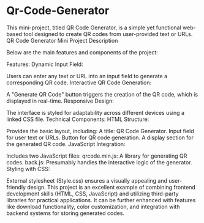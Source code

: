 # Qr-Code-Generator
This mini-project, titled QR Code Generator, is a simple yet functional web-based tool designed to create QR codes from user-provided text or URLs.
QR Code Generator Mini Project Description

 Below are the main features and components of the project:

Features:
Dynamic Input Field:

Users can enter any text or URL into an input field to generate a corresponding QR code.
Interactive QR Code Generation:

A "Generate QR Code" button triggers the creation of the QR code, which is displayed in real-time.
Responsive Design:

The interface is styled for adaptability across different devices using a linked CSS file.
Technical Components:
HTML Structure:

Provides the basic layout, including:
A title: QR Code Generator.
Input field for user text or URLs.
Button for QR code generation.
A display section for the generated QR code.
JavaScript Integration:

Includes two JavaScript files:
qrcode.min.js: A library for generating QR codes.
back.js: Presumably handles the interactive logic of the generator.
Styling with CSS:

External stylesheet (Style.css) ensures a visually appealing and user-friendly design.
This project is an excellent example of combining frontend development skills (HTML, CSS, JavaScript) and utilizing third-party libraries for practical applications. It can be further enhanced with features like download functionality, color customization, and integration with backend systems for storing generated codes.

